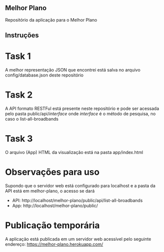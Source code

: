 ## Melhor Plano

Repositório da aplicação para o Melhor Plano

## Instruções

# Task 1
A melhor representação JSON que encontrei está salva no arquivo config/database.json deste repositório

# Task 2
A API formato RESTFul está presente neste repositório e pode ser acessada pelo pasta public/api/*interface* onde *interface* é o método de pesquisa, no caso o list-all-broadbands

# Task 3
O arquivo (App) HTML da visualização está na pasta app/index.html

# Observações para uso
Supondo que o servidor web está configurado para localhost e a pasta da API está em melhor-plano, o acesso se dará
- API: http://localhost/melhor-plano/public/api/list-all-broadbands
- App: http://localhost/melhor-plano/public/


# Publicação temporária
A aplicação está publicada em um servidor web acessível pelo seguinte endereço: https://melhor-plano.herokuapp.com/


